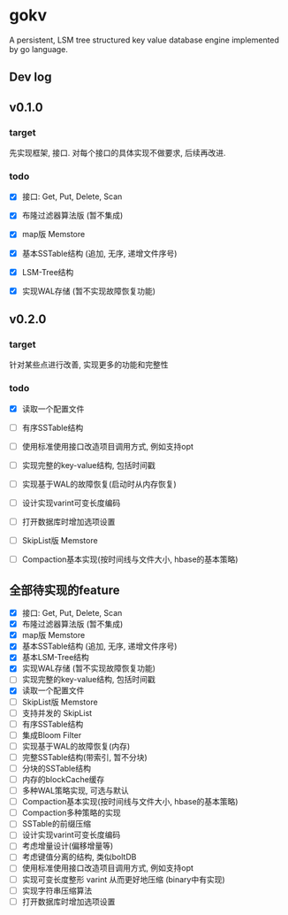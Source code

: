 # gokv

A persistent, LSM tree structured key value database engine implemented by go language.

## Dev log

## v0.1.0

### target

先实现框架, 接口. 对每个接口的具体实现不做要求, 后续再改进. 

### todo
- [x] 接口: Get, Put, Delete, Scan
- [x] 布隆过滤器算法版 (暂不集成)
- [x] map版 Memstore
- [x] 基本SSTable结构 (追加, 无序, 递增文件序号)
- [x] LSM-Tree结构
- [x] 实现WAL存储 (暂不实现故障恢复功能)


## v0.2.0

### target 

针对某些点进行改善, 实现更多的功能和完整性

### todo

- [x] 读取一个配置文件
- [ ] 有序SSTable结构
- [ ] 使用标准使用接口改造项目调用方式, 例如支持opt
- [ ] 实现完整的key-value结构, 包括时间戳
- [ ] 实现基于WAL的故障恢复(启动时从内存恢复)
- [ ] 设计实现varint可变长度编码
- [ ] 打开数据库时增加选项设置
- [ ] SkipList版 Memstore
- [ ] Compaction基本实现(按时间线与文件大小, hbase的基本策略)


## 全部待实现的feature

- [x] 接口: Get, Put, Delete, Scan
- [x] 布隆过滤器算法版 (暂不集成)
- [x] map版 Memstore
- [x] 基本SSTable结构 (追加, 无序, 递增文件序号)
- [x] 基本LSM-Tree结构
- [x] 实现WAL存储 (暂不实现故障恢复功能)
- [ ] 实现完整的key-value结构, 包括时间戳
- [x] 读取一个配置文件
- [ ] SkipList版 Memstore
- [ ] 支持并发的 SkipList
- [ ] 有序SSTable结构
- [ ] 集成Bloom Filter
- [ ] 实现基于WAL的故障恢复(内存)
- [ ] 完整SSTable结构(带索引, 暂不分块)
- [ ] 分块的SSTable结构
- [ ] 内存的blockCache缓存
- [ ] 多种WAL策略实现, 可选与默认
- [ ] Compaction基本实现(按时间线与文件大小, hbase的基本策略)
- [ ] Compaction多种策略的实现
- [ ] SSTable的前缀压缩
- [ ] 设计实现varint可变长度编码
- [ ] 考虑增量设计(偏移增量等)
- [ ] 考虑键值分离的结构, 类似boltDB
- [ ] 使用标准使用接口改造项目调用方式, 例如支持opt
- [ ] 实现可变长度整形 varint 从而更好地压缩 (binary中有实现)
- [ ] 实现字符串压缩算法
- [ ] 打开数据库时增加选项设置